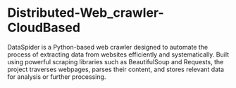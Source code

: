 # Distributed-Web_crawler-CloudBased
DataSpider is a Python-based web crawler designed to automate the process of extracting data from websites efficiently and systematically. Built using powerful scraping libraries such as BeautifulSoup and Requests, the project traverses webpages, parses their content, and stores relevant data for analysis or further processing.
